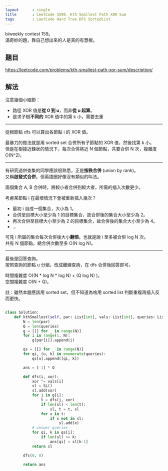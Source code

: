 ```yaml
---
layout      : single
title       : LeetCode 3590. Kth Smallest Path XOR Sum
tags        : LeetCode Hard Tree DFS SortedList
---
```

biweekly contest 159。  
滿奇妙的題，靠自己想出來的人是真的有慧根。  

## 題目

<https://leetcode.com/problems/kth-smallest-path-xor-sum/description/>

## 解法

注意幾個小細節：  

- 路徑 XOR 值是**從 0 到 u**，而非**從 u 起算**。  
- 是求子樹**不同的** XOR 值中的第 k 小，需要去重  

---

從根節點 dfs 可以算出各節點 i 的 XOR 值。  

最暴力的做法就是用 sorted set 合併所有子節點的 XOR 值，然後找第 k 小。  
但是在樹接近鍊狀的情況下，每次合併將近 N 個節點，共要合併 N 次，複雜度 O(N^2)。  

---

有研究過併查集的同學應該很熟悉，正是**按秩合併** (union by rank)。  
又稱**啟發式合併**。但英語圈好像沒有類似的叫法。  

兩個集合 A, B 合併時，將較小者合併到較大者，所需的插入次數更少。  

考慮某節點 i 在最壞情況下會被重新插入幾次？  

- 最初 i 自成一個集合，大小為 1。  
- 合併至目標大小至少為 1 的目標集合，故合併後的集合大小至少為 2。  
- 再次合併至目標大小至少為 2 的目標集合，故合併後的集合大小至少為 4。  
- ...

可見 i 所屬的集合每次合併後大小**翻倍**。也就是說 i 至多被合併 log N 次。  
共有 N 個節點，總合併次數至多 O(N log N)。  

---

最後是回答查詢。  
按照查詢的節點 u 分組，改成離線查詢，在 dfs 合併後回答即可。  

時間複雜度 O((N \* log N \* log N) + (Q log N) )。  
空間複雜度 O(N + Q)。  

註：雖然本題應該用 sorted set，但不知道為啥用 sorted list 判斷重複再插入反而更快。  

```python

class Solution:
    def kthSmallest(self, par: List[int], vals: List[int], queries: List[List[int]]) -> List[int]:
        N = len(par)
        Q = len(queries)
        g = [[] for _ in range(N)]
        for i in range(1, N):
            g[par[i]].append(i)

        qs = [[] for _ in range(N)]
        for qi, (u, k) in enumerate(queries):
            qs[u].append([qi, k])

        ans = [-1] * Q

        def dfs(i, xor):
            xor ^= vals[i]
            sl = SL()
            sl.add(xor)
            for j in g[i]:
                t = dfs(j, xor)
                if len(sl) < len(t):
                    sl, t = t, sl
                for x in t:
                    if x not in sl:
                        sl.add(x)
            # answer queries
            for qi, k in qs[i]:
                if len(sl) >= k:
                    ans[qi] = sl[k-1]
            return sl

        dfs(0, 0)

        return ans
```
